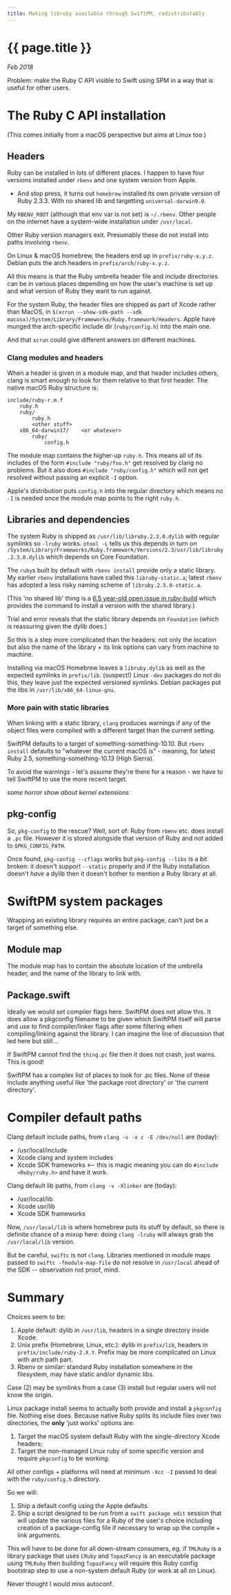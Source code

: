 ```yaml
---
title: Making libruby available through SwiftPM, redistributably
---
```

# {{ page.title }}

*Feb 2018*

Problem: make the Ruby C API visible to Swift using SPM in a way that is useful
for other users.

# The Ruby C API installation

(This comes initially from a macOS perspective but aims at Linux too.)

## Headers

Ruby can be installed in lots of different places.
I happen to have four versions installed under `rbenv` and one system version
from Apple.
* And stop press, it turns out `homebrew` installed its own private version of
  Ruby 2.3.3.  With no shared lib and targetting `universal-darwin9.0`.

My `RBENV_ROOT` (although that env var is not set) is `~/.rbenv`.  Other
people on the internet have a system-wide installation under `/usr/local`.

Other Ruby version managers exit. Presumably these do not install into paths
involving `rbenv`.

On Linux & macOS homebrew, the headers end up in `prefix/ruby-x.y.z`.  Debian
puts the arch headers in `prefix/arch/ruby-x.y.z`.

All this means is that the Ruby umbrella header file and include directories
can be in various places depending on how the user's machine is set up and
what version of Ruby they want to run against.

For the system Ruby, the header files are shipped as part of Xcode rather than
MacOS, in `$(xcrun --show-sdk-path --sdk macosx)/System/Library/Frameworks/Ruby.framework/Headers`.  Apple have munged the arch-specific include dir
(`ruby/config.h`) into the main one.

And that `xcrun` could give different answers on different machines.

### Clang modules and headers

When a header is given in a module map, and that header includes others, clang
is smart enough to look for them relative to that first header.  The native
macOS Ruby structure is:
```
include/ruby-r.m.f
    ruby.h
    ruby/
        ruby.h
        <other stuff>
    x86_64-darwin17/    <or whatever>
        ruby/
            config.h
```
The module map contains the higher-up `ruby.h`.  This means all of its includes
of the form `#include "ruby/foo.h"` get resolved by clang no problems.  But it
also does `#include "ruby/config.h"` which will not get resolved without passing
an explicit `-I` option.

Apple's distribution puts `config.h` into the regular directory which means no
`-I` is needed once the module map points to the right `ruby.h`.

## Libraries and dependencies

The system Ruby is shipped as `/usr/lib/libruby.2.3.0.dylib` with regular
symlinks so `-lruby` works.  `otool -L` tells us this depends in turn on
`/System/Library/Frameworks/Ruby.framework/Versions/2.3/usr/lib/libruby.2.3.0.dylib` which depends on Core Foundation.

The `ruby`s built by default with `rbenv install` provide only a static library.
My earlier `rbenv` installations have called this `libruby-static.a`; latest
`rbenv` has adopted a less risky naming scheme of `libruby.2.5.0-static.a`.

(This 'no shared lib' thing is a [6.5 year-old open issue in ruby-build](https://github.com/rbenv/ruby-build/issues/35) which provides the command to install a
 version with the shared library.)

Trial and error reveals that the static library depends on `Foundation` (which
is reassuring given the dylib does.)

So this is a step more complicated than the headers: not only the location but
also the name of the library + its link options can vary from machine to
machine.

Installing via macOS Homebrew leaves a `libruby.dylib` as well as the expected
symlinks in `prefix/lib`.  (suspect!)  Linux `-dev` packages do not do this,
they leave just the expected versioned symlinks.  Debian packages put the libs
in `/usr/lib/x86_64-linux-gnu`.

### More pain with static libraries

When linking with a static library, `clang` produces warnings if any of the
object files were compiled with a different target than the current setting.

SwiftPM defaults to a target of something-something-10.10.  But `rbenv install`
defaults to "whatever the current macOS is" - meaning, for latest Ruby 2.5,
something-something-10.13 (High Sierra).

To avoid the warnings - let's assume they're there for a reason - we have to
tell SwiftPM to use the more recent target.

*some horror show about kernel extensions*

## pkg-config

So, `pkg-config` to the rescue?  Well, sort of: Ruby from `rbenv` etc. does
install a `.pc` file.  However it is stored alongside that version of Ruby and
not added to `$PKG_CONFIG_PATH`.

Once found, `pkg-config --cflags` works but `pkg-config --libs` is a bit
broken: it doesn't support `--static` properly and if the Ruby installation
doesn't *have* a dylib then it doesn't bother to mention a Ruby library at all.

# SwiftPM system packages

Wrapping an existing library requires an entire package, can't just be a target
of something else.

## Module map

The module map has to contain the absolute location of the umbrella header,
and the name of the library to link with.

## Package.swift

Ideally we would set compiler flags here.  SwiftPM does not allow this.  It does
allow a pkgconfig filename to be given which SwiftPM itself will parse and use
to find compiler/linker flags after some filtering when compiling/linking
against the library.  I can imagine the line of discussion that led here but
still...

If SwiftPM cannot find the `thing.pc` file then it does not crash, just warns.
This is good!

SwiftPM has a complex list of places to look for .pc files.  None of these
include anything useful like 'the package root directory' or 'the current
directory'.

# Compiler default paths

Clang default include paths, from `clang -v -x c -E /dev/null` are (today):
* /usr/local/include
* Xcode clang and system includes
* Xcode SDK frameworks <-- this is magic meaning you can do `#include <Ruby/ruby.h>` and have it work.

Clang default lib paths, from `clang -v -Xlinker` are (today):
* /usr/local/lib
* Xcode usr/lib
* Xcode SDK frameworks

Now, `/usr/local/lib` is where homebrew puts its stuff by default, so there
is definite chance of a mixup here: doing `clang -lruby` will always grab the
`/usr/local/lib` version.

But be careful, `swiftc` is not `clang`.  Libraries mentioned in module maps
passed to `swiftc -fmodule-map-file` do not resolve in `/usr/local` ahead of
the SDK -- observation not proof, mind.

# Summary

Choices seem to be:
1. Apple default: dylib in `/usr/lib`, headers in a single directory inside
   Xcode.
2. Unix prefix (Homebrew, Linux, etc.): dylib in `prefix/lib`, headers in
   `prefix/include/ruby-2.X.Y`.  Prefix may be more complicated on Linux with
   arch path part.
3. Rbenv or similar: standard Ruby installation somewhere in the filesystem,
    may have static and/or dynamic libs.

Case (2) may be symlinks from a case (3) install but regular users will not
know the origin.

Linux package install seems to actually both provide and install a `pkgconfig`
file.  Nothing else does.  Because native Ruby splits its include files over
two directories, the **only** 'just works' options are:
1. Target the macOS system default Ruby with the single-directory Xcode headers;
2. Target the non-managed Linux ruby of some specific version and require `pkgconfig` to be working.

All other configs + platforms will need at minimum `-Xcc -I` passed to deal with
the `ruby/config.h` directory.

So we will:
1. Ship a default config using the Apple defaults.
2. Ship a script designed to be run from a `swift package edit` session that
   will update the various files for a Ruby of the user's choice including
   creation of a package-config file if necessary to wrap up the compile + link
   arguments.

This will have to be done for all down-stream consumers, eg. if `TMLRuby` is
a library package that uses `CRuby` and `TopazFancy` is an executable package
using `TMLRuby` then building `TopazFancy` will require this Ruby config
bootstrap step to use a non-system default Ruby (or work at all on Linux).

Never thought I would miss autoconf.
